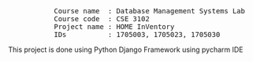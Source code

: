 



<pre>
           Course name  : Database Management Systems Lab
           Course code  : CSE 3102
           Project name : HOME InVentory
           IDs          : 1705003, 1705023, 1705030</pre>
           
           
This project is done using Python Django Framework using pycharm IDE 
